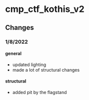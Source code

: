 # cmp_ctf_kothis_v2

## Changes

### 1/8/2022

#### general
- updated lighting
- made a lot of structural changes

#### structural
- added pit by the flagstand


